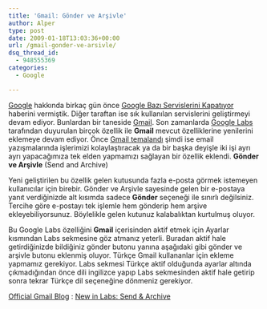 ```yaml
---
title: 'Gmail: Gönder ve Arşivle'
author: Alper
type: post
date: 2009-01-18T13:03:36+00:00
url: /gmail-gonder-ve-arsivle/
dsq_thread_id:
  - 948555369
categories:
  - Google

---
```

[Google][1] hakkında birkaç gün önce [Google Bazı Servislerini Kapatıyor][2] haberini vermiştik. Diğer taraftan ise sık kullanılan servislerini geliştirmeyi devam ediyor. Bunlardan bir taneside [Gmail][3]. Son zamanlarda [Google Labs][4] tarafından duyurulan birçok özellik ile **Gmail** mevcut özelliklerine yenilerini eklemeye devam ediyor. Önce [Gmail temalandı][5] şimdi ise email yazışmalarında işlerimizi kolaylaştıracak ya da bir başka deyişle iki işi ayrı ayrı yapacağımıza tek elden yapmamızı sağlayan bir özellik eklendi. **Gönder ve Arşivle** (Send and Archive) <!--more-->

Yeni geliştirilen bu özellik gelen kutusunda fazla e-posta görmek istemeyen kullanıcılar için birebir. Gönder ve Arşivle sayesinde gelen bir e-postaya yanıt verdiğinizde alt kısımda sadece **Gönder** seçeneği ile sınırlı değilsiniz. Tercihe göre e-postayı tek işlemle hem gönderip hem arşive ekleyebiliyorsunuz. Böylelikle gelen kutunuz kalabalıktan kurtulmuş oluyor. 

Bu Google Labs özelliğini **Gmail** içerisinden aktif etmek için Ayarlar kısmından Labs sekmesine göz atmanız yeterli. Buradan aktif hale getirdiğinizde bildiğiniz gönder butonu yanına aşağıdaki gibi gönder ve arşivle butonu eklenmiş oluyor. Türkçe Gmail kullananlar için ekleme yapmamız gerekiyor. Labs sekmesi Türkçe aktif olduğunda ayarlar altında çıkmadığından önce dili ingilizce yapıp Labs sekmesinden aktif hale getirip sonra tekrar Türkçe dil seçeneğine dönmeniz gerekiyor.

[Official Gmail Blog][6] : [New in Labs: Send & Archive][7]

 [1]: http://www.google.com.tr
 [2]: https://www.murekkep.org/google-bazi-servislerini-kapatiyor-825
 [3]: http://www.gmail.com
 [4]: http://labs.google.com/
 [5]: https://www.murekkep.org/gmail-temalar-ile-daha-guzel-549
 [6]: http://gmailblog.blogspot.com/
 [7]: http://gmailblog.blogspot.com/2009/01/new-in-labs-send-archive.html